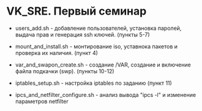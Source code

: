 # VK_SRE. Первый семинар

* users_add.sh - добавление пользователей, установка паролей, выдача прав и генерация ssh ключей. (пункты 5-7)

* mount_and_install.sh - монтирование iso, уставнока пакетов и проверка их наличия. (пункт 4)

* var_and_swapon_create.sh - создание /VAR, создание и включение файла подкачки (swp). (пункты 10-12)

* iptables_setup.sh - настройка iptables по заданию (пункт 11)

* ipcs_and_netfilter_configure.sh - анализ вывода "ipcs -l" и изменение параметров netfilter
